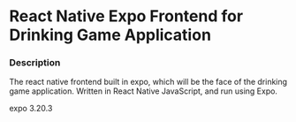 # React Native Expo Frontend for Drinking Game Application

### Description
The react native frontend built in expo, which will be the face of the drinking game application. Written in React Native JavaScript, and run using Expo.

expo 3.20.3